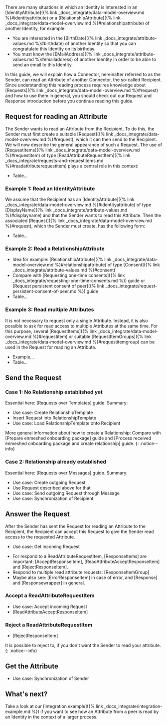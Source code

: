 There are many situations in which an Identity is interested in an [IdentityAttribute]({% link _docs_integrate/data-model-overview.md %}#identityattribute) or a [RelationshipAttribute]({% link _docs_integrate/data-model-overview.md %}#relationshipattribute) of another Identity, for example:

- You are interested in the [BirthDate]({% link _docs_integrate/attribute-values.md %}#birthdate) of another Identity so that you can congratulate this Identity on its birthday.
- You must know the [EMailAddress]({% link _docs_integrate/attribute-values.md %}#emailaddress) of another Identity in order to be able to send an email to this Identity.

<!--- Maybe: Insert Link to [Attribute Values] page --->

In this guide, we will explain how a Connector, hereinafter referred to as the Sender, can read an Attribute of another Connector, the so-called Recipient. Since understanding this reading process requires knowledge about [Requests]({% link _docs_integrate/data-model-overview.md %}#request) and how to use them in general, you should check out our Request and Response introduction before you continue reading this guide.

<!--- TODO: Insert Link to [Request and Response introduction] guide --->

## Request for reading an Attribute

The Sender wants to read an Attribute from the Recipient. To do this, the Sender must first create a suitable [Request]({% link _docs_integrate/data-model-overview.md %}#request), which it can then send to the Recipient. We will now describe the general appearance of such a Request. The use of [RequestItems]({% link _docs_integrate/data-model-overview.md %}#requestitem) of type [ReadAttributeRequestItem]({% link _docs_integrate/requests-and-requestitems.md %}#readattributerequestitem) plays a central role in this context:

- Table...

### Example 1: Read an IdentityAttribute

We assume that the Recipient has an [IdentityAttribute]({% link _docs_integrate/data-model-overview.md %}#identityattribute) of type [DisplayName]({% link _docs_integrate/attribute-values.md %}#displayname) and that the Sender wants to read this Attribute. Then the associated [Request]({% link _docs_integrate/data-model-overview.md %}#request), which the Sender must create, has the following form:

- Table...

### Example 2: Read a RelationshipAttribute

- Idea for example: [RelationshipAttribute]({% link _docs_integrate/data-model-overview.md %}#relationshipattribute) of type [Consent]({% link _docs_integrate/attribute-values.md %}#consent)
- Compare with [Requesting one-time consents]({% link _docs_integrate/requesting-one-time-consents.md %}) guide or [Request persistent consent of peer]({% link _docs_integrate/request-persistent-consent-of-peer.md %}) guide
- Table...

### Example 3: Read multiple Attributes

It is not necessary to request only a single Attribute. Instead, it is also possible to ask for read access to multiple Attributes at the same time. For this purpose, several [RequestItems]({% link _docs_integrate/data-model-overview.md %}#requestitem) or suitable [RequestItemGroups]({% link _docs_integrate/data-model-overview.md %}#requestitemgroup) can be used in the Request for reading an Attribute.

- Example...
- Table...

## Send the Request

### Case 1: No Relationship established yet

Essential here: [Requests over Templates] guide. Summary:

- Use case: Create RelationshipTemplate
- Insert Request into RelationshipTemplate
- Use case: Load RelationshipTemplate onto Recipient

More general information about how to create a Relationship: Compare with [Prepare enmeshed onboarding package] guide and [Process received enmeshed onboarding package and create relationship] guide.
{: .notice--info}

### Case 2: Relationship already established

Essential here: [Requests over Messages] guide. Summary:

- Use case: Create outgoing Request
- Use Request described above for that
- Use case: Send outgoing Request through Message
- Use case: Synchronization of Recipient

## Answer the Request

After the Sender has sent the Request for reading an Attribute to the Recipient, the Recipient can accept this Request to give the Sender read access to the requested Attribute.

- Use case: Get incoming Request

<!---## Response to Request for reading an Attribute--->

- For respond to a ReadAttributeRequestItem, [ResponseItems] are important: [AcceptResponseItem], [ReadAttributeAcceptResponseItem] and [RejectResponseItem].
- Respond to multiple read attribute requests: [ResponseItemGroup]
- Maybe also see: [ErrorResponseItem] in case of error, and [Response] and [Responsewrapper] in general.

### Accept a ReadAttributeRequestItem

- Use case: Accept incoming Request
- [ReadAttributeAcceptResponseItem]

### Reject a ReadAttributeRequestItem

- [RejectResponseItem]

It is possible to reject to, if you don't want the Sender to read your attribute.
{: .notice--info}

## Get the Attribute

- Use case: Synchronization of Sender

## What's next?

Take a look at our [Integration example]({% link _docs_integrate/integration-example.md %}) if you want to see how an Attribute from a peer is read by an Identity in the context of a larger process.
